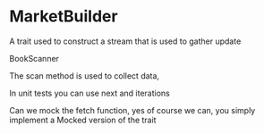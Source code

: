 # MarketBuilder

A trait used to construct a stream that is used to gather update

BookScanner

The scan method is used to collect data,

In unit tests you can use next and iterations

Can we mock the fetch function, yes of course we can, you simply implement a Mocked version of the trait